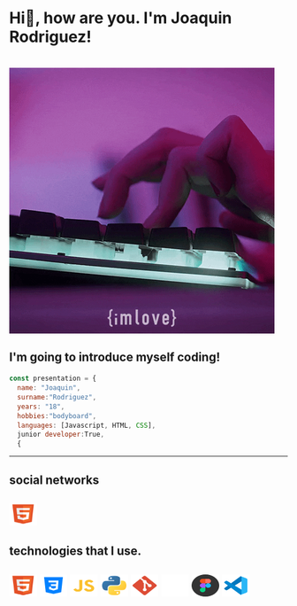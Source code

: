 <h1>Hi👋, how are you. I'm Joaquin Rodriguez!<h1>
<p><img align="center" src="https://github.com/JoaquinRodriguez04/JoaquinRodriguez04/blob/main/gif_type.gif"></p>
<h2>I'm going to introduce myself coding!</h2> 

```javascript
const presentation = {
  name: "Joaquin",
  surname:"Rodriguez",
  years: "18",
  hobbies:"bodyboard",
  languages: [Javascript, HTML, CSS],
  junior developer:True,
  {
```
---
<h2>social networks<h2>
<p align="left">
	<img title="instagram" src="https://github.com/JoaquinRodriguez04/JoaquinRodriguez04/blob/main/html.svg" width="50" height="40" />
</p>
<h2>technologies that I use.<h2>
<p align="left">
	<img title="html" src="https://github.com/JoaquinRodriguez04/JoaquinRodriguez04/blob/main/html.svg" width="50" height="40" />
	<img title="css" src="https://github.com/JoaquinRodriguez04/JoaquinRodriguez04/blob/main/icons8-css3.svg" width="50" height="40" />
	<img title="js" src="https://github.com/JoaquinRodriguez04/JoaquinRodriguez04/blob/main/js_svg.svg" width="50" height="40" />
	<img title="Python" src="https://github.com/JoaquinRodriguez04/JoaquinRodriguez04/blob/main/python.svg" width="50" height="40" />
	<img title="git" src="https://github.com/JoaquinRodriguez04/JoaquinRodriguez04/blob/main/git.svg" width="50" height="40" />
	<img title="github" src="https://github.com/JoaquinRodriguez04/JoaquinRodriguez04/blob/main/icons8-github.svg" width="50" height="40" />
	<img title="Figma" src="https://github.com/JoaquinRodriguez04/JoaquinRodriguez04/blob/main/figma.svg" width="50" height="40" />
	<img title="vsc" src="https://github.com/JoaquinRodriguez04/JoaquinRodriguez04/blob/main/vsc_blue.svg" width="50" height="40" />
</p>

